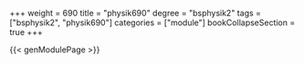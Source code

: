 +++
weight = 690
title = "physik690"
degree = "bsphysik2"
tags = ["bsphysik2", "physik690"]
categories = ["module"]
bookCollapseSection = true
+++

{{< genModulePage >}}
